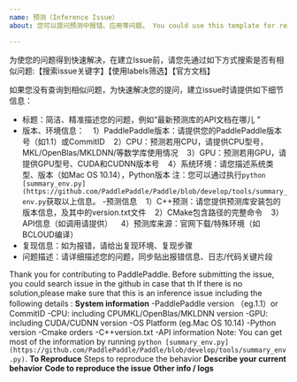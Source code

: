 ```yaml
---
name: 预测（Inference Issue）
about: 您可以提问预测中报错、应用等问题。 You could use this template for reporting an inference issue.

---
```


为使您的问题得到快速解决，在建立Issue前，请您先通过如下方式搜索是否有相似问题:【搜索issue关键字】【使用labels筛选】【官方文档】

如果您没有查询到相似问题，为快速解决您的提问，建立issue时请提供如下细节信息：
- 标题：简洁、精准描述您的问题，例如“最新预测库的API文档在哪儿 ”
- 版本、环境信息：
    1）PaddlePaddle版本：请提供您的PaddlePaddle版本号（如1.1）或CommitID
    2）CPU：预测若用CPU，请提供CPU型号，MKL/OpenBlas/MKLDNN/等数学库使用情况
    3）GPU：预测若用GPU，请提供GPU型号、CUDA和CUDNN版本号
    4）系统环境：请您描述系统类型、版本（如Mac OS 10.14），Python版本
注：您可以通过执行`python [summary_env.py](https://github.com/PaddlePaddle/Paddle/blob/develop/tools/summary_env.py`获取以上信息。
-预测信息
    1）C++预测：请您提供预测库安装包的版本信息，及其中的version.txt文件
    2）CMake包含路径的完整命令
    3）API信息（如调用请提供）
    4）预测库来源：官网下载/特殊环境（如BCLOUD编译）
- 复现信息：如为报错，请给出复现环境、复现步骤
- 问题描述：请详细描述您的问题，同步贴出报错信息、日志/代码关键片段

Thank you for contributing to PaddlePaddle.
Before submitting the issue, you could search issue in the github in case that th
If there is no solution,please make sure that this is an inference issue including the following details :
**System information**
-PaddlePaddle version （eg.1.1）or CommitID
-CPU: including CPUMKL/OpenBlas/MKLDNN version
-GPU: including CUDA/CUDNN version
-OS Platform (eg.Mac OS 10.14)
-Python version
-Cmake orders
-C++version.txt
-API information
Note: You can get most of the information by running `python [summary_env.py](https://github.com/PaddlePaddle/Paddle/blob/develop/tools/summary_env.py)`. 
**To Reproduce**
Steps to reproduce the behavior
**Describe your current behavior**
**Code to reproduce the issue**
**Other info / logs**
